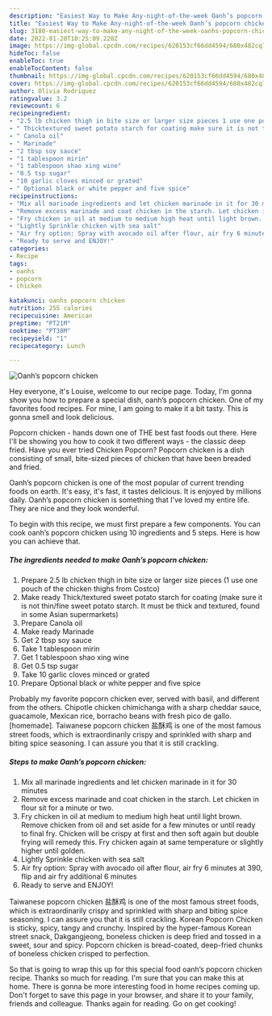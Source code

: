```yaml
---
description: "Easiest Way to Make Any-night-of-the-week Oanh’s popcorn chicken"
title: "Easiest Way to Make Any-night-of-the-week Oanh’s popcorn chicken"
slug: 3180-easiest-way-to-make-any-night-of-the-week-oanhs-popcorn-chicken
date: 2022-01-20T10:25:09.220Z
image: https://img-global.cpcdn.com/recipes/620153cf66dd4594/680x482cq70/oanhs-popcorn-chicken-recipe-main-photo.jpg
hideToc: false
enableToc: true
enableTocContent: false
thumbnail: https://img-global.cpcdn.com/recipes/620153cf66dd4594/680x482cq70/oanhs-popcorn-chicken-recipe-main-photo.jpg
cover: https://img-global.cpcdn.com/recipes/620153cf66dd4594/680x482cq70/oanhs-popcorn-chicken-recipe-main-photo.jpg
author: Olivia Rodriquez
ratingvalue: 3.2
reviewcount: 6
recipeingredient:
- "2.5 lb chicken thigh in bite size or larger size pieces 1 use one pouch of the chicken thighs from Costco"
- " Thicktextured sweet potato starch for coating make sure it is not thinfine sweet potato starch It must be thick and textured found in some Asian supermarkets"
- " Canola oil"
- " Marinade"
- "2 tbsp soy sauce"
- "1 tablespoon mirin"
- "1 tablespoon shao xing wine"
- "0.5 tsp sugar"
- "10 garlic cloves minced or grated"
- " Optional black or white pepper and five spice"
recipeinstructions:
- "Mix all marinade ingredients and let chicken marinade in it for 30 minutes"
- "Remove excess marinade and coat chicken in the starch. Let chicken in flour sit for a minute or two."
- "Fry chicken in oil at medium to medium high heat until light brown. Remove chicken from oil and set aside for a few minutes or until ready to final fry. Chicken will be crispy at first and then soft again but double frying will remedy this.   Fry chicken again at same temperature or slightly higher until golden."
- "Lightly Sprinkle chicken with sea salt"
- "Air fry option: Spray with avocado oil after flour, air fry 6 minutes at 390, flip and air fry additional 6 minutes"
- "Ready to serve and ENJOY!"
categories:
- Recipe
tags:
- oanhs
- popcorn
- chicken

katakunci: oanhs popcorn chicken 
nutrition: 255 calories
recipecuisine: American
preptime: "PT21M"
cooktime: "PT38M"
recipeyield: "1"
recipecategory: Lunch

---
```



![Oanh’s popcorn chicken](https://img-global.cpcdn.com/recipes/620153cf66dd4594/680x482cq70/oanhs-popcorn-chicken-recipe-main-photo.jpg)

Hey everyone, it's Louise, welcome to our recipe page. Today, I'm gonna show you how to prepare a special dish, oanh’s popcorn chicken. One of my favorites food recipes. For mine, I am going to make it a bit tasty. This is gonna smell and look delicious.

Popcorn chicken - hands down one of THE best fast foods out there. Here I&#39;ll be showing you how to cook it two different ways - the classic deep fried. Have you ever tried Chicken Popcorn? Popcorn chicken is a dish consisting of small, bite-sized pieces of chicken that have been breaded and fried.

Oanh’s popcorn chicken is one of the most popular of current trending foods on earth. It's easy, it's fast, it tastes delicious. It is enjoyed by millions daily. Oanh’s popcorn chicken is something that I've loved my entire life. They are nice and they look wonderful.


To begin with this recipe, we must first prepare a few components. You can cook oanh’s popcorn chicken using 10 ingredients and 5 steps. Here is how you can achieve that.

<!--inarticleads1-->

##### The ingredients needed to make Oanh’s popcorn chicken:

1. Prepare 2.5 lb chicken thigh in bite size or larger size pieces (1 use one pouch of the chicken thighs from Costco)
1. Make ready  Thick/textured sweet potato starch for coating (make sure it is not thin/fine sweet potato starch. It must be thick and textured, found in some Asian supermarkets)
1. Prepare  Canola oil
1. Make ready  Marinade
1. Get 2 tbsp soy sauce
1. Take 1 tablespoon mirin
1. Get 1 tablespoon shao xing wine
1. Get 0.5 tsp sugar
1. Take 10 garlic cloves minced or grated
1. Prepare  Optional black or white pepper and five spice


Probably my favorite popcorn chicken ever, served with basil, and different from the others. Chipotle chicken chimichanga with a sharp cheddar sauce, guacamole, Mexican rice, borracho beans with fresh pico de gallo. [homemade]. Taiwanese popcorn chicken 盐酥鸡 is one of the most famous street foods, which is extraordinarily crispy and sprinkled with sharp and biting spice seasoning. I can assure you that it is still crackling. 

<!--inarticleads2-->

##### Steps to make Oanh’s popcorn chicken:

1. Mix all marinade ingredients and let chicken marinade in it for 30 minutes
1. Remove excess marinade and coat chicken in the starch. Let chicken in flour sit for a minute or two.
1. Fry chicken in oil at medium to medium high heat until light brown. Remove chicken from oil and set aside for a few minutes or until ready to final fry. Chicken will be crispy at first and then soft again but double frying will remedy this.   Fry chicken again at same temperature or slightly higher until golden.
1. Lightly Sprinkle chicken with sea salt
1. Air fry option: Spray with avocado oil after flour, air fry 6 minutes at 390, flip and air fry additional 6 minutes
1. Ready to serve and ENJOY!

Taiwanese popcorn chicken 盐酥鸡 is one of the most famous street foods, which is extraordinarily crispy and sprinkled with sharp and biting spice seasoning. I can assure you that it is still crackling. Korean Popcorn Chicken is sticky, spicy, tangy and crunchy. Inspired by the hyper-famous Korean street snack, Dakgangjeong, boneless chicken is deep fried and tossed in a sweet, sour and spicy. Popcorn chicken is bread-coated, deep-fried chunks of boneless chicken crisped to perfection. 

So that is going to wrap this up for this special food oanh’s popcorn chicken recipe. Thanks so much for reading. I'm sure that you can make this at home. There is gonna be more interesting food in home recipes coming up. Don't forget to save this page in your browser, and share it to your family, friends and colleague. Thanks again for reading. Go on get cooking!
